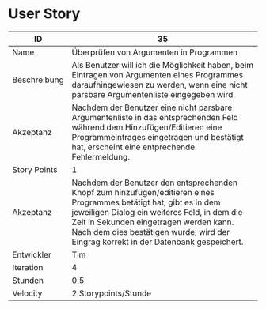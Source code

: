 # User Story

| ID         |35|
|-|-|
|Name        |Überprüfen von Argumenten in Programmen|
|Beschreibung|Als Benutzer will ich die Möglichkeit haben, beim Eintragen von Argumenten eines Programmes daraufhingewiesen zu werden, wenn eine nicht parsbare Argumentenliste eingegeben wird.|
|Akzeptanz   |Nachdem der Benutzer eine nicht parsbare Argumentenliste in das entsprechenden Feld während dem Hinzufügen/Editieren eine Programmeintrages eingetragen und bestätigt hat, erscheint eine entprechende Fehlermeldung.|
|Story Points|1|
|Akzeptanz   |Nachdem der Benutzer den entsprechenden Knopf zum hinzufügen/editieren eines Programmes betätigt hat, gibt es in dem jeweiligen Dialog ein weiteres Feld, in dem die Zeit in Sekunden eingetragen werden kann. Nach dem dies bestätigen wurde, wird der Eingrag korrekt in der Datenbank gespeichert.|
|Entwickler  |Tim|
|Iteration   |4|
|Stunden     |0.5|
|Velocity    |2 Storypoints/Stunde|
